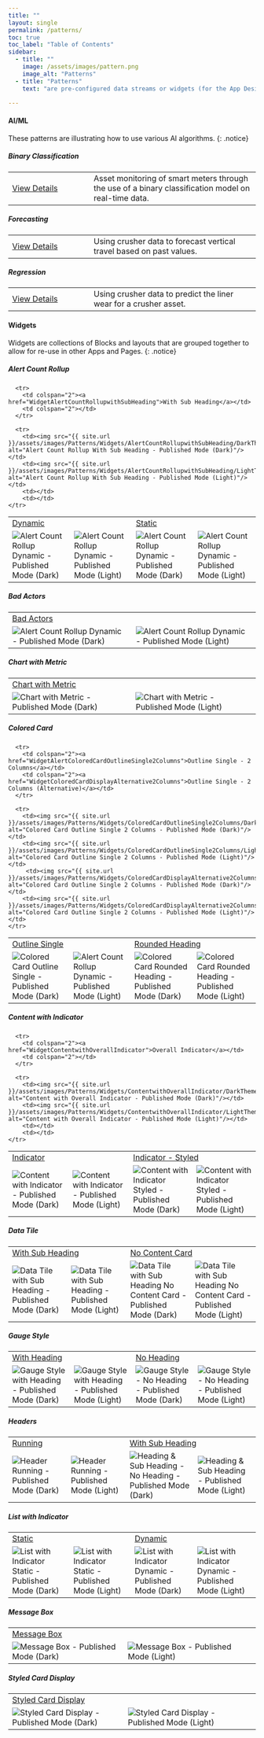 ```yaml
---
title: ""
layout: single
permalink: /patterns/
toc: true
toc_label: "Table of Contents"
sidebar:
  - title: ""
    image: /assets/images/pattern.png
    image_alt: "Patterns"
  - title: "Patterns"
    text: "are pre-configured data streams or widgets (for the App Designer) that can be imported into as building blocks for your applications."

---
```

#### AI/ML
These patterns are illustrating how to use various AI algorithms.
{: .notice}

##### Binary Classification
<table><tr><td width="150px"><a href="Asset-Monitoring-Binary-Classification">View Details</a></td><td>Asset monitoring of smart meters through the use of a binary classification model on real-time data.</td></tr></table>

##### Forecasting
<table><tr><td width="150px"><a href="Vertical-Travel-Forecasting">View Details</a></td><td>Using crusher data to forecast vertical travel based on past values.</td></tr></table>

##### Regression
<table><tr><td width="150px"><a href="Liner-Wear-Prediction-Regression">View Details</a></td><td>Using crusher data to predict the liner wear for a crusher asset.</td></tr></table>

#### Widgets
Widgets are collections of Blocks and layouts that are grouped together to allow for re-use in other Apps and Pages.
{: .notice}

##### Alert Count Rollup
<table>
  <tr>
    <td colspan="2"><a href="WidgetAlertCountRollupDynamic">Dynamic</a></td>
    <td colspan="2"><a href="WidgetAlertCountRollupStatic">Static</a></td>
  </tr>
  <tr>
    <td><img src="{{ site.url }}/assets/images/Patterns/Widgets/AlertCountRollupDynamic/DarkTheme/AlertCountRollupDynamicPublishedMode.png" alt="Alert Count Rollup Dynamic - Published Mode (Dark)"/></td>
    <td><img src="{{ site.url }}/assets/images/Patterns/Widgets/AlertCountRollupDynamic/LightTheme/AlertCountRollupDynamicPublishedMode.png" alt="Alert Count Rollup Dynamic - Published Mode (Light)"/></td>
    <td><img src="{{ site.url }}/assets/images/Patterns/Widgets/AlertCountRollupDynamic/DarkTheme/AlertCountRollupDynamicPublishedMode.png" alt="Alert Count Rollup Dynamic - Published Mode (Dark)"/></td>
    <td><img src="{{ site.url }}/assets/images/Patterns/Widgets/AlertCountRollupDynamic/LightTheme/AlertCountRollupDynamicPublishedMode.png" alt="Alert Count Rollup Dynamic - Published Mode (Light)"/></td>

      <tr>
        <td colspan="2"><a href="WidgetAlertCountRollupwithSubHeading">With Sub Heading</a></td>
        <td colspan="2"></td>
      </tr>

      <tr>
        <td><img src="{{ site.url }}/assets/images/Patterns/Widgets/AlertCountRollupwithSubHeading/DarkTheme/AlertCountRollupwithSubHeadingPublishedMode.png" alt="Alert Count Rollup With Sub Heading - Published Mode (Dark)"/></td>
        <td><img src="{{ site.url }}/assets/images/Patterns/Widgets/AlertCountRollupwithSubHeading/LightTheme/AlertCountRollupwithSubHeadingPublishedMode.png" alt="Alert Count Rollup With Sub Heading - Published Mode (Light)"/></td>
        <td></td>
        <td></td>
    </tr>
  </tr>
</table>

##### Bad Actors
<table>
  <tr>
    <td colspan="2"><a href="WidgetBadActors">Bad Actors</a></td>
  </tr>
  <tr>
    <td><img src="{{ site.url }}/assets/images/Patterns/Widgets/BadActors/DarkTheme/BadActorsPublishedMode.png" alt="Alert Count Rollup Dynamic - Published Mode (Dark)"/></td>
    <td><img src="{{ site.url }}/assets/images/Patterns/Widgets/BadActors/LightTheme/BadActorsPublishedMode.png" alt="Alert Count Rollup Dynamic - Published Mode (Light)"/></td>
  </tr>
</table>

##### Chart with Metric
<table>
  <tr>
    <td colspan="2"><a href="WidgetChartwithMetricRight">Chart with Metric</a></td>
  </tr>
  <tr>
    <td><img src="{{ site.url }}/assets/images/Patterns/Widgets/ChartwithMetricRight/DarkTheme/ChartwithMetricRightPublishedMode.png" alt="Chart with Metric - Published Mode (Dark)"/></td>
    <td><img src="{{ site.url }}/assets/images/Patterns/Widgets/ChartwithMetricRight/LightTheme/ChartwithMetricRightPublishedMode.png" alt="Chart with Metric - Published Mode (Light)"/></td>
  </tr>
</table>

##### Colored Card
<table>
  <tr>
    <td colspan="2"><a href="WidgetColoredCardOutlineSingle">Outline Single</a></td>
    <td colspan="2"><a href="WidgetColoredCardOutlineSingle2Columns">Rounded Heading</a></td>
  </tr>
  <tr>
    <td><img src="{{ site.url }}/assets/images/Patterns/Widgets/ColoredCardOutlineSingle/DarkTheme/ColoredCardOutlineSinglePublishedMode.png" alt="Colored Card Outline Single - Published Mode (Dark)"/></td>
    <td><img src="{{ site.url }}/assets/images/Patterns/Widgets/ColoredCardOutlineSingle/LightTheme/ColoredCardOutlineSinglePublishedMode.png" alt="Alert Count Rollup Dynamic - Published Mode (Light)"/></td>
    <td><img src="{{ site.url }}/assets/images/Patterns/Widgets/ColoredRoundedHeading/DarkTheme/ColoredRoundedHeadingPublishedMode.png" alt="Colored Card Rounded Heading - Published Mode (Dark)"/></td>
    <td><img src="{{ site.url }}/assets/images/Patterns/Widgets/ColoredRoundedHeading/LightTheme/ColoredRoundedHeadingPublishedMode.png" alt="Colored Card Rounded Heading - Published Mode (Light)"/></td>

      <tr>
        <td colspan="2"><a href="WidgetAlertColoredCardOutlineSingle2Columns">Outline Single - 2 Columns</a></td>
        <td colspan="2"><a href="WidgetColoredCardDisplayAlternative2Columns">Outline Single - 2 Columns (Alternative)</a></td>         
      </tr>

      <tr>
        <td><img src="{{ site.url }}/assets/images/Patterns/Widgets/ColoredCardOutlineSingle2Columns/DarkTheme/ColoredCardOutlineSingle2ColumnsPublishedMode.png" alt="Colored Card Outline Single 2 Columns - Published Mode (Dark)"/></td>
        <td><img src="{{ site.url }}/assets/images/Patterns/Widgets/ColoredCardOutlineSingle2Columns/LightTheme/ColoredCardOutlineSingle2ColumnsPublishedMode.png" alt="Colored Card Outline Single 2 Columns - Published Mode (Light)"/></td>
         <td><img src="{{ site.url }}/assets/images/Patterns/Widgets/ColoredCardDisplayAlternative2Columns/DarkTheme/ColoredCardDisplayAlternative2ColumnsPublishedMode.png" alt="Colored Card Outline Single 2 Columns - Published Mode (Dark)"/></td>
        <td><img src="{{ site.url }}/assets/images/Patterns/Widgets/ColoredCardDisplayAlternative2Columns/LightTheme/ColoredCardDisplayAlternative2ColumnsPublishedMode.png" alt="Colored Card Outline Single 2 Columns - Published Mode (Light)"/></td>
    </tr>
  </tr>
</table>

##### Content with Indicator
<table>
  <tr>
    <td colspan="2"><a href="WidgetContentwithIndicator">Indicator</a></td>
    <td colspan="2"><a href="WidgetContentwithIndicatorStyled">Indicator - Styled</a></td>
  </tr>
  <tr>
    <td><img src="{{ site.url }}/assets/images/Patterns/Widgets/ContentwithIndicator/DarkTheme/ContentwithIndicatorPublishedMode.png" alt="Content with Indicator - Published Mode (Dark)"/></td>
    <td><img src="{{ site.url }}/assets/images/Patterns/Widgets/ContentwithIndicator/LightTheme/ContentwithIndicatorPublishedMode.png" alt="Content with Indicator - Published Mode (Light)"/></td>
    <td><img src="{{ site.url }}/assets/images/Patterns/Widgets/ContentwithIndicatorStyled/DarkTheme/ContentwithIndicatorStyledPublishedMode.png" alt="Content with Indicator Styled - Published Mode (Dark)"/></td>
    <td><img src="{{ site.url }}/assets/images/Patterns/Widgets/ContentwithIndicatorStyled/LightTheme/ContentwithIndicatorStyledPublishedMode.png" alt="Content with Indicator Styled - Published Mode (Light)"/></td>

      <tr>
        <td colspan="2"><a href="WidgetContentwithOverallIndicator">Overall Indicator</a></td>
        <td colspan="2"></td>
      </tr>

      <tr>
        <td><img src="{{ site.url }}/assets/images/Patterns/Widgets/ContentwithOverallIndicator/DarkTheme/ContentwithOverallIndicatorPublishedMode.png" alt="Content with Overall Indicator - Published Mode (Dark)"/></td>
        <td><img src="{{ site.url }}/assets/images/Patterns/Widgets/ContentwithOverallIndicator/LightTheme/ContentwithOverallIndicatorPublishedMode.png" alt="Content with Overall Indicator - Published Mode (Light)"/></td>
        <td></td>
        <td></td>
    </tr>
  </tr>
</table>

##### Data Tile
<table>
  <tr>
    <td colspan="2"><a href="WidgetDataTilewithSubHeading">With Sub Heading</a></td>
    <td colspan="2"><a href="WidgetDataTilewithSubHeadingNoContentCard">No Content Card</a></td>
  </tr>
  <tr>
    <td><img src="{{ site.url }}/assets/images/Patterns/Widgets/DataTilewithSubHeading/DarkTheme/DataTilewithSubHeadingPublishedMode.png" alt="Data Tile with Sub Heading - Published Mode (Dark)"/></td>
    <td><img src="{{ site.url }}/assets/images/Patterns/Widgets/DataTilewithSubHeading/LightTheme/DataTilewithSubHeadingPublishedMode.png" alt="Data Tile with Sub Heading - Published Mode (Light)"/></td>
    <td><img src="{{ site.url }}/assets/images/Patterns/Widgets/DataTilewithSubHeadingNoContentCard/DarkTheme/DataTilewithSubHeadingNoContentCardPublishedMode.png" alt="Data Tile with Sub Heading No Content Card - Published Mode (Dark)"/></td>
    <td><img src="{{ site.url }}/assets/images/Patterns/Widgets/DataTilewithSubHeadingNoContentCard/LightTheme/DataTilewithSubHeadingNoContentCardPublishedMode.png" alt="Data Tile with Sub Heading No Content Card - Published Mode (Light)"/></td>
  </tr>
</table>

##### Gauge Style
<table>
  <tr>
    <td colspan="2"><a href="WidgetGaugeStylewithHeading">With Heading</a></td>
    <td colspan="2"><a href="WidgetGaugeStyleNoHeading">No Heading</a></td>
  </tr>
  <tr>
    <td><img src="{{ site.url }}/assets/images/Patterns/Widgets/GaugeStylewithHeading/DarkTheme/GaugeStylewithHeadingPublishedMode.png" alt="Gauge Style with Heading - Published Mode (Dark)"/></td>
    <td><img src="{{ site.url }}/assets/images/Patterns/Widgets/GaugeStylewithHeading/LightTheme/GaugeStylewithHeadingPublishedMode.png" alt="Gauge Style with Heading - Published Mode (Light)"/></td>
    <td><img src="{{ site.url }}/assets/images/Patterns/Widgets/GaugeStyleNoHeading/DarkTheme/GaugeStyleNoHeadingPublishedMode.png" alt="Gauge Style - No Heading - Published Mode (Dark)"/></td>
    <td><img src="{{ site.url }}/assets/images/Patterns/Widgets/GaugeStyleNoHeading/LightTheme/GaugeStyleNoHeadingPublishedMode.png" alt="Gauge Style - No Heading - Published Mode (Light)"/></td>
  </tr>
</table>

##### Headers
<table>
  <tr>
    <td colspan="2"><a href="WidgetHeaderRunning">Running</a></td>
    <td colspan="2"><a href="WidgetHeading&SubHeading">With Sub Heading</a></td>
  </tr>
  <tr>
    <td><img src="{{ site.url }}/assets/images/Patterns/Widgets/HeaderRunning/DarkTheme/HeaderRunningPublishedMode.png" alt="Header Running - Published Mode (Dark)"/></td>
    <td><img src="{{ site.url }}/assets/images/Patterns/Widgets/HeaderRunning/LightTheme/HeaderRunningPublishedMode.png" alt="Header Running - Published Mode (Light)"/></td>
    <td><img src="{{ site.url }}/assets/images/Patterns/Widgets/Heading&SubHeading/DarkTheme/Heading&SubHeadingPublishedMode.png" alt="Heading & Sub Heading - No Heading - Published Mode (Dark)"/></td>
    <td><img src="{{ site.url }}/assets/images/Patterns/Widgets/Heading&SubHeading/LightTheme/Heading&SubHeadingPublishedMode.png" alt="Heading & Sub Heading - Published Mode (Light)"/></td>
  </tr>
</table>

##### List with Indicator
<table>
  <tr>
    <td colspan="2"><a href="WidgetListwithIndicatorStatic">Static</a></td>
    <td colspan="2"><a href="WidgetListwithIndicatorDynamic&SubHeading">Dynamic</a></td>
  </tr>
  <tr>
    <td><img src="{{ site.url }}/assets/images/Patterns/Widgets/ListwithIndicatorStatic/DarkTheme/ListwithIndicatorStaticPublishedMode.png" alt="List with Indicator Static - Published Mode (Dark)"/></td>
    <td><img src="{{ site.url }}/assets/images/Patterns/Widgets/ListwithIndicatorStatic/LightTheme/ListwithIndicatorStaticPublishedMode.png" alt="List with Indicator Static - Published Mode (Light)"/></td>
    <td><img src="{{ site.url }}/assets/images/Patterns/Widgets/ListwithIndicatorDynamic/DarkTheme/ListwithIndicatorDynamicPublishedMode.png" alt="List with Indicator Dynamic - Published Mode (Dark)"/></td>
    <td><img src="{{ site.url }}/assets/images/Patterns/Widgets/ListwithIndicatorDynamic/LightTheme/ListwithIndicatorDynamicPublishedMode.png" alt="List with Indicator Dynamic - Published Mode (Light)"/></td>
  </tr>
</table>

##### Message Box
<table>
  <tr>
    <td colspan="2"><a href="WidgetMessageBox">Message Box</a></td>
    <td colspan="2"></td>
  </tr>
  <tr>
    <td><img src="{{ site.url }}/assets/images/Patterns/Widgets/MessageBox/DarkTheme/MessageBoxPublishedMode.png" alt="Message Box - Published Mode (Dark)"/></td>
    <td><img src="{{ site.url }}/assets/images/Patterns/Widgets/MessageBox/LightTheme/MessageBoxPublishedMode.png" alt="Message Box - Published Mode (Light)"/></td>
    <td></td>
    <td></td>
  </tr>
</table>

##### Styled Card Display
<table>
  <tr>
    <td colspan="2"><a href="WidgetStyledCardDisplay">Styled Card Display</a></td>
    <td colspan="2"></td>
  </tr>
  <tr>
    <td><img src="{{ site.url }}/assets/images/Patterns/Widgets/StyledCardDisplay/DarkTheme/StyledCardDisplayPublishedMode.png" alt="Styled Card Display - Published Mode (Dark)"/></td>
    <td><img src="{{ site.url }}/assets/images/Patterns/Widgets/StyledCardDisplay/LightTheme/StyledCardDisplayPublishedMode.png" alt="Styled Card Display - Published Mode (Light)"/></td>
    <td></td>
    <td></td>
  </tr>
</table>